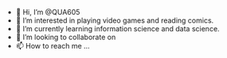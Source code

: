 - 👋 Hi, I’m @QUA605
- 👀 I’m interested in playing video games and reading comics.
- 🌱 I’m currently learning information science and data science.
- 💞️ I’m looking to collaborate on 
- 📫 How to reach me ...

<!---
QUA605/QUA605 is a ✨ special ✨ repository because its `README.md` (this file) appears on your GitHub profile.
You can click the Preview link to take a look at your changes.
--->
